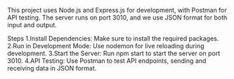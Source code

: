 This project uses Node.js and Express.js for development, with Postman for API testing. The server runs on port 3010, and we use JSON format for both input and output.

Steps
1.Install Dependencies: Make sure to install the required packages.
2.Run in Development Mode: Use nodemon for live reloading during development.
3.Start the Server: Run npm start to start the server on port 3010.
4.API Testing: Use Postman to test API endpoints, sending and receiving data in JSON format.
